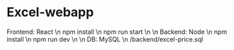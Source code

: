 # Excel-webapp
Frontend: React \n
npm install \n
npm run start \n
\n
Backend: Node \n
npm install \n
npm run dev \n
\n
DB: MySQL \n
/backend/excel-price.sql
